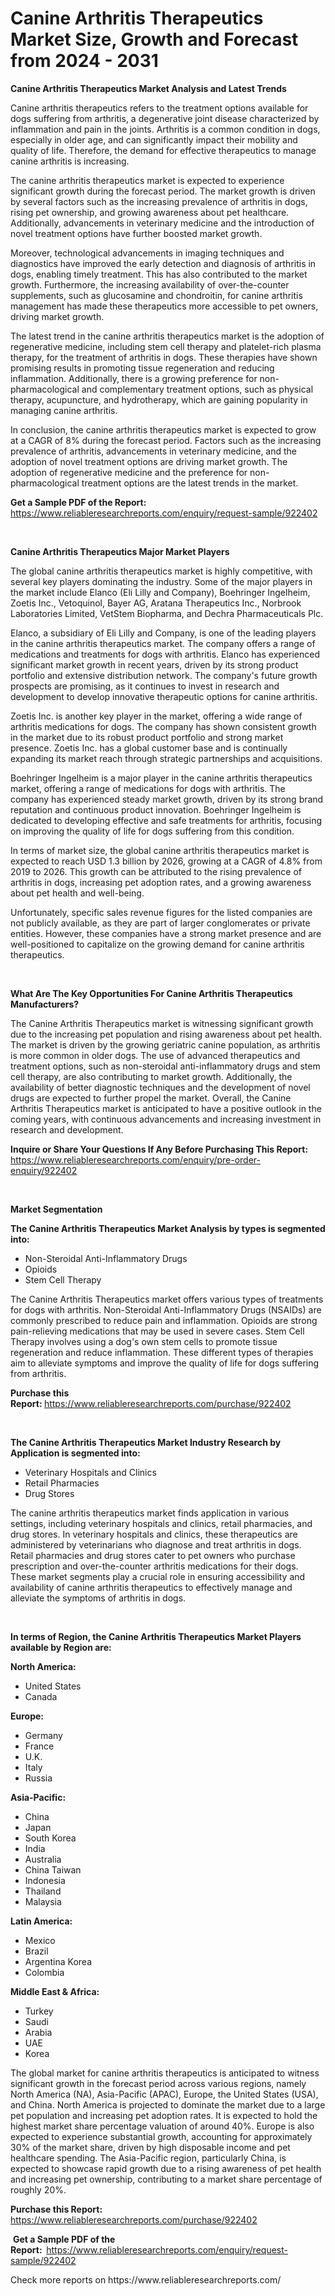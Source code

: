 <p><h1>Canine Arthritis Therapeutics Market Size, Growth and Forecast from 2024 - 2031</h1></p><p><strong>Canine Arthritis Therapeutics Market Analysis and Latest Trends</strong></p>
<p><p>Canine arthritis therapeutics refers to the treatment options available for dogs suffering from arthritis, a degenerative joint disease characterized by inflammation and pain in the joints. Arthritis is a common condition in dogs, especially in older age, and can significantly impact their mobility and quality of life. Therefore, the demand for effective therapeutics to manage canine arthritis is increasing.</p><p>The canine arthritis therapeutics market is expected to experience significant growth during the forecast period. The market growth is driven by several factors such as the increasing prevalence of arthritis in dogs, rising pet ownership, and growing awareness about pet healthcare. Additionally, advancements in veterinary medicine and the introduction of novel treatment options have further boosted market growth.</p><p>Moreover, technological advancements in imaging techniques and diagnostics have improved the early detection and diagnosis of arthritis in dogs, enabling timely treatment. This has also contributed to the market growth. Furthermore, the increasing availability of over-the-counter supplements, such as glucosamine and chondroitin, for canine arthritis management has made these therapeutics more accessible to pet owners, driving market growth.</p><p>The latest trend in the canine arthritis therapeutics market is the adoption of regenerative medicine, including stem cell therapy and platelet-rich plasma therapy, for the treatment of arthritis in dogs. These therapies have shown promising results in promoting tissue regeneration and reducing inflammation. Additionally, there is a growing preference for non-pharmacological and complementary treatment options, such as physical therapy, acupuncture, and hydrotherapy, which are gaining popularity in managing canine arthritis.</p><p>In conclusion, the canine arthritis therapeutics market is expected to grow at a CAGR of 8% during the forecast period. Factors such as the increasing prevalence of arthritis, advancements in veterinary medicine, and the adoption of novel treatment options are driving market growth. The adoption of regenerative medicine and the preference for non-pharmacological treatment options are the latest trends in the market.</p></p>
<p><strong>Get a Sample PDF of the Report:&nbsp;</strong> <a href="https://www.reliableresearchreports.com/enquiry/request-sample/922402">https://www.reliableresearchreports.com/enquiry/request-sample/922402</a></p>
<p>&nbsp;</p>
<p><strong>Canine Arthritis Therapeutics Major Market Players</strong></p>
<p><p>The global canine arthritis therapeutics market is highly competitive, with several key players dominating the industry. Some of the major players in the market include Elanco (Eli Lilly and Company), Boehringer Ingelheim, Zoetis Inc., Vetoquinol, Bayer AG, Aratana Therapeutics Inc., Norbrook Laboratories Limited, VetStem Biopharma, and Dechra Pharmaceuticals Plc.</p><p>Elanco, a subsidiary of Eli Lilly and Company, is one of the leading players in the canine arthritis therapeutics market. The company offers a range of medications and treatments for dogs with arthritis. Elanco has experienced significant market growth in recent years, driven by its strong product portfolio and extensive distribution network. The company's future growth prospects are promising, as it continues to invest in research and development to develop innovative therapeutic options for canine arthritis.</p><p>Zoetis Inc. is another key player in the market, offering a wide range of arthritis medications for dogs. The company has shown consistent growth in the market due to its robust product portfolio and strong market presence. Zoetis Inc. has a global customer base and is continually expanding its market reach through strategic partnerships and acquisitions.</p><p>Boehringer Ingelheim is a major player in the canine arthritis therapeutics market, offering a range of medications for dogs with arthritis. The company has experienced steady market growth, driven by its strong brand reputation and continuous product innovation. Boehringer Ingelheim is dedicated to developing effective and safe treatments for arthritis, focusing on improving the quality of life for dogs suffering from this condition.</p><p>In terms of market size, the global canine arthritis therapeutics market is expected to reach USD 1.3 billion by 2026, growing at a CAGR of 4.8% from 2019 to 2026. This growth can be attributed to the rising prevalence of arthritis in dogs, increasing pet adoption rates, and a growing awareness about pet health and well-being.</p><p>Unfortunately, specific sales revenue figures for the listed companies are not publicly available, as they are part of larger conglomerates or private entities. However, these companies have a strong market presence and are well-positioned to capitalize on the growing demand for canine arthritis therapeutics.</p></p>
<p>&nbsp;</p>
<p><strong>What Are The Key Opportunities For Canine Arthritis Therapeutics Manufacturers?</strong></p>
<p><p>The Canine Arthritis Therapeutics market is witnessing significant growth due to the increasing pet population and rising awareness about pet health. The market is driven by the growing geriatric canine population, as arthritis is more common in older dogs. The use of advanced therapeutics and treatment options, such as non-steroidal anti-inflammatory drugs and stem cell therapy, are also contributing to market growth. Additionally, the availability of better diagnostic techniques and the development of novel drugs are expected to further propel the market. Overall, the Canine Arthritis Therapeutics market is anticipated to have a positive outlook in the coming years, with continuous advancements and increasing investment in research and development.</p></p>
<p><strong>Inquire or Share Your Questions If Any Before Purchasing This Report:</strong> <a href="https://www.reliableresearchreports.com/enquiry/pre-order-enquiry/922402">https://www.reliableresearchreports.com/enquiry/pre-order-enquiry/922402</a></p>
<p>&nbsp;</p>
<p><strong>Market Segmentation</strong></p>
<p><strong>The Canine Arthritis Therapeutics Market Analysis by types is segmented into:</strong></p>
<p><ul><li>Non-Steroidal Anti-Inflammatory Drugs</li><li>Opioids</li><li>Stem Cell Therapy</li></ul></p>
<p><p>The Canine Arthritis Therapeutics market offers various types of treatments for dogs with arthritis. Non-Steroidal Anti-Inflammatory Drugs (NSAIDs) are commonly prescribed to reduce pain and inflammation. Opioids are strong pain-relieving medications that may be used in severe cases. Stem Cell Therapy involves using a dog's own stem cells to promote tissue regeneration and reduce inflammation. These different types of therapies aim to alleviate symptoms and improve the quality of life for dogs suffering from arthritis.</p></p>
<p><strong>Purchase this Report:&nbsp;</strong><a href="https://www.reliableresearchreports.com/purchase/922402">https://www.reliableresearchreports.com/purchase/922402</a></p>
<p>&nbsp;</p>
<p><strong>The Canine Arthritis Therapeutics Market Industry Research by Application is segmented into:</strong></p>
<p><ul><li>Veterinary Hospitals and Clinics</li><li>Retail Pharmacies</li><li>Drug Stores</li></ul></p>
<p><p>The canine arthritis therapeutics market finds application in various settings, including veterinary hospitals and clinics, retail pharmacies, and drug stores. In veterinary hospitals and clinics, these therapeutics are administered by veterinarians who diagnose and treat arthritis in dogs. Retail pharmacies and drug stores cater to pet owners who purchase prescription and over-the-counter arthritis medications for their dogs. These market segments play a crucial role in ensuring accessibility and availability of canine arthritis therapeutics to effectively manage and alleviate the symptoms of arthritis in dogs.</p></p>
<p>&nbsp;</p>
<p><strong>In terms of Region, the Canine Arthritis Therapeutics Market Players available by Region are:</strong></p>
<p>
    <p> <strong> North America: </strong>
        <ul>
            <li>United States</li>
            <li>Canada</li>
        </ul>
        </p> 
    <p> <strong> Europe: </strong>
        <ul>
            <li>Germany</li>
            <li>France</li>
            <li>U.K.</li>
            <li>Italy</li>
            <li>Russia</li>
        </ul>
        </p> 
    <p> <strong> Asia-Pacific: </strong>
        <ul>
            <li>China</li>
            <li>Japan</li>
            <li>South Korea</li>
            <li>India</li>
            <li>Australia</li>
            <li>China Taiwan</li>
            <li>Indonesia</li>
            <li>Thailand</li>
            <li>Malaysia</li>
        </ul>
        </p> 
    <p> <strong> Latin America: </strong>
        <ul>
            <li>Mexico</li>
            <li>Brazil</li>
            <li>Argentina Korea</li>
            <li>Colombia</li>
        </ul>
        </p> 
    <p> <strong> Middle East & Africa: </strong>
        <ul>
            <li>Turkey</li>
            <li>Saudi</li>
            <li>Arabia</li>
            <li>UAE</li>
            <li>Korea</li>
        </ul>
    </p>
    </p>
<p><p>The global market for canine arthritis therapeutics is anticipated to witness significant growth in the forecast period across various regions, namely North America (NA), Asia-Pacific (APAC), Europe, the United States (USA), and China. North America is projected to dominate the market due to a large pet population and increasing pet adoption rates. It is expected to hold the highest market share percentage valuation of around 40%. Europe is also expected to experience substantial growth, accounting for approximately 30% of the market share, driven by high disposable income and pet healthcare spending. The Asia-Pacific region, particularly China, is expected to showcase rapid growth due to a rising awareness of pet health and increasing pet ownership, contributing to a market share percentage of roughly 20%.</p></p>
<p><strong>Purchase this Report: </strong><a href="https://www.reliableresearchreports.com/purchase/922402">https://www.reliableresearchreports.com/purchase/922402</a></p>
<p>&nbsp;<strong>Get a Sample PDF of the Report:&nbsp;&nbsp;</strong><a href="https://www.reliableresearchreports.com/enquiry/request-sample/922402">https://www.reliableresearchreports.com/enquiry/request-sample/922402</a></p>
<p><strong></strong></p>
<p>Check more reports on https://www.reliableresearchreports.com/</p>